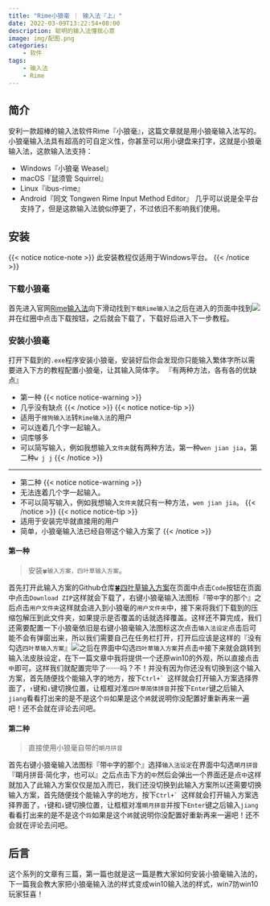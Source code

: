 ```yaml
---
title: "Rime小狼毫 ｜ 输入法『上』"
date: 2022-03-09T13:22:54+08:00
description: 聪明的输入法懂我心意
image: img/配图.png
categories:
    - 软件
tags:
    - 输入法
    - Rime
---
```


## 简介
安利一款超棒的输入法软件Rime『小狼毫』，这篇文章就是用小狼毫输入法写的。小狼毫输入法具有超高的可自定义性，你甚至可以用小键盘来打字，这就是小狼毫输入法，这款输入法支持：
- Windows『小狼毫 Weasel』
- macOS『鼠须管 Squirrel』
- Linux『ibus-rime』
- Android『同文 Tongwen Rime Input Method Editor』
几乎可以说是全平台支持了，但是这款输入法貌似停更了，不过依旧不影响我们使用。
## 安装
{{< notice notice-note >}}
此安装教程仅适用于Windows平台。
{{< /notice >}}
### 下载小狼毫
首先进入官网[Rime输入法](https://rime.im/)向下滑动找到`下载Rime输入法`之后在进入的页面中找到![](img/下载教程.png)并在红圈中点击下载按钮，之后就会下载了，下载好后进入下一步教程。
### 安装小狼毫
打开下载到的`.exe`程序安装小狼毫，安装好后你会发现你只能输入繁体字所以需要进入下方的教程配置小狼毫，让其输入简体字。
『有两种方法，各有各的优缺点』
- 第一种
{{< notice notice-warning >}}
- 几乎没有缺点
{{< /notice >}}
{{< notice notice-tip >}}
- 适用于`搜狗输入法`转`Rime输入法`的用户
- 可以连着几个字一起输入。
- 词库够多
- 可以简写输入，例如我想输入`文件夹`就有两种方法，第一种`wen jian jia`，第二种`w j j`
{{< /notice >}}
***
- 第二种
{{< notice notice-warning >}}
- 无法连着几个字一起输入。
- 不可以简写输入，例如我想输入`文件夹`就只有一种方法，`wen jian jia`。
{{< /notice >}}
{{< notice notice-tip >}}
- 适用于安装完毕就直接用的用户
- 简单，小狼毫输入法已经自带这个输入方案了
{{< /notice >}}

#### 第一种
>安装`🍀️输入方案，四叶草输入方案`。

首先打开此输入方案的Github仓库[🍀️四叶草输入方案](https://github.com/fkxxyz/rime-cloverpinyin)在页面中点击`Code`按钮在页面中点击`Download ZIP`这样就会下载了，右键小狼毫输入法图标『带`中`字的那个』之后点击`用户文件夹`这样就会进入到小狼毫的`用户文件夹`中，接下来将我们下载到的压缩包解压到此文件夹，如果提示是否覆盖的话就选择覆盖。这样还不算完成，我们还需要配置一下小狼毫依旧是右键小狼毫输入法图标这次点击`输入法设定`点击后可能不会有弹窗出来，所以我们需要自己在任务栏打开，打开后应该是这样的『没有勾选`四叶草输入方案`』![](img/小狼毫输入法设定.png)之后在界面中勾选`四叶草输入方案`并点击`中`接下来就会跳转到输入法皮肤设定，在下一篇文章中我将提供一个还原win10的外观，所以直接点击`中`即可。这样我们就配置完毕了·······吗？不！并没有因为你还没有切换到这个输入方案，首先随便找个能输入字的地方，按下``Ctrl+` ``这样就会打开输入方案选择界面了，`↑`键和`↓`键切换位置，让框框对准`四叶草简体拼音`并按下`Enter`键之后输入`jiang`看看打出来的是不是这个`将`如果是这个`將`就说明你没配置好重新再来一遍吧！还不会就在评论去问吧。
#### 第二种
>直接使用小狼毫自带的`朙月拼音`

首先右键小狼毫输入法图标『带`中`字的那个』选择`输入法设定`在界面中勾选`朙月拼音`『朙月拼音·简化字，也可以』之后点击下方的`中`然后会弹出一个界面还是点`中`这样就加入了此输入方案仅仅是加入而已，我们还没切换到此输入方案所以还需要切换输入方案，首先随便找个能输入字的地方，按下``Ctrl+` ``这样就会打开输入方案选择界面了，`↑`键和`↓`键切换位置，让框框对准`朙月拼音`并按下`Enter`键之后输入`jiang`看看打出来的是不是这个`将`如果是这个`將`就说明你没配置好重新再来一遍吧！还不会就在评论去问吧。
## 后言
这个系列的文章有三篇，第一篇也就是这一篇是教大家如何安装小狼毫输入法的，下一篇我会教大家把小狼毫输入法的样式变成win10输入法的样式，win7防win10玩家狂喜！
